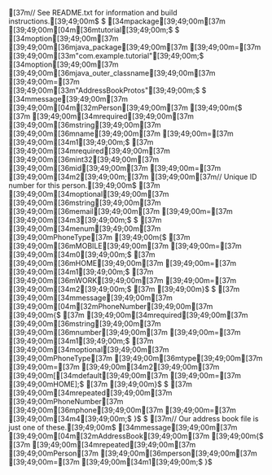 [37m// See README.txt for information and build instructions.[39;49;00m$
$
[34mpackage[39;49;00m[37m [39;49;00m[04m[36mtutorial[39;49;00m;$
$
[34moption[39;49;00m[37m [39;49;00m[36mjava_package[39;49;00m[37m [39;49;00m=[37m [39;49;00m[33m"com.example.tutorial"[39;49;00m;$
[34moption[39;49;00m[37m [39;49;00m[36mjava_outer_classname[39;49;00m[37m [39;49;00m=[37m [39;49;00m[33m"AddressBookProtos"[39;49;00m;$
$
[34mmessage[39;49;00m[37m [39;49;00m[04m[32mPerson[39;49;00m[37m [39;49;00m{$
[37m  [39;49;00m[34mrequired[39;49;00m[37m [39;49;00m[36mstring[39;49;00m[37m [39;49;00m[36mname[39;49;00m[37m [39;49;00m=[37m [39;49;00m[34m1[39;49;00m;$
[37m  [39;49;00m[34mrequired[39;49;00m[37m [39;49;00m[36mint32[39;49;00m[37m [39;49;00m[36mid[39;49;00m[37m [39;49;00m=[37m [39;49;00m[34m2[39;49;00m;[37m        [39;49;00m[37m// Unique ID number for this person.[39;49;00m$
[37m  [39;49;00m[34moptional[39;49;00m[37m [39;49;00m[36mstring[39;49;00m[37m [39;49;00m[36memail[39;49;00m[37m [39;49;00m=[37m [39;49;00m[34m3[39;49;00m;$
$
[37m  [39;49;00m[34menum[39;49;00m[37m [39;49;00mPhoneType[37m [39;49;00m{$
[37m    [39;49;00m[36mMOBILE[39;49;00m[37m [39;49;00m=[37m [39;49;00m[34m0[39;49;00m;$
[37m    [39;49;00m[36mHOME[39;49;00m[37m [39;49;00m=[37m [39;49;00m[34m1[39;49;00m;$
[37m    [39;49;00m[36mWORK[39;49;00m[37m [39;49;00m=[37m [39;49;00m[34m2[39;49;00m;$
[37m  [39;49;00m}$
$
[37m  [39;49;00m[34mmessage[39;49;00m[37m [39;49;00m[04m[32mPhoneNumber[39;49;00m[37m [39;49;00m{$
[37m    [39;49;00m[34mrequired[39;49;00m[37m [39;49;00m[36mstring[39;49;00m[37m [39;49;00m[36mnumber[39;49;00m[37m [39;49;00m=[37m [39;49;00m[34m1[39;49;00m;$
[37m    [39;49;00m[34moptional[39;49;00m[37m [39;49;00mPhoneType[37m [39;49;00m[36mtype[39;49;00m[37m [39;49;00m=[37m [39;49;00m[34m2[39;49;00m[37m [39;49;00m[[34mdefault[39;49;00m[37m [39;49;00m=[37m [39;49;00mHOME];$
[37m  [39;49;00m}$
$
[37m  [39;49;00m[34mrepeated[39;49;00m[37m [39;49;00mPhoneNumber[37m [39;49;00m[36mphone[39;49;00m[37m [39;49;00m=[37m [39;49;00m[34m4[39;49;00m;$
}$
$
[37m// Our address book file is just one of these.[39;49;00m$
[34mmessage[39;49;00m[37m [39;49;00m[04m[32mAddressBook[39;49;00m[37m [39;49;00m{$
[37m  [39;49;00m[34mrepeated[39;49;00m[37m [39;49;00mPerson[37m [39;49;00m[36mperson[39;49;00m[37m [39;49;00m=[37m [39;49;00m[34m1[39;49;00m;$
}$
